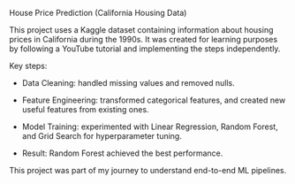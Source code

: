 House Price Prediction (California Housing Data)

This project uses a Kaggle dataset containing information about housing prices in California during the 1990s.
It was created for learning purposes by following a YouTube tutorial and implementing the steps independently.

Key steps:

- Data Cleaning: handled missing values and removed nulls.

- Feature Engineering: transformed categorical features, and created new useful features from existing ones.

- Model Training: experimented with Linear Regression, Random Forest, and Grid Search for hyperparameter tuning.

- Result: Random Forest achieved the best performance.

This project was part of my journey to understand end-to-end ML pipelines.